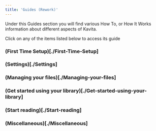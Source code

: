 ```yaml
---
title: 'Guides (Rework)'
---
```


Under this Guides section you will find various How To, or How It Works information about different aspects of Kavita.

Click on any of the items listed below to access its guide

### (First Time Setup)[./First-Time-Setup]
### (Settings)[./Settings]
### (Managing your files)[./Managing-your-files]
### (Get started using your library)[./Get-started-using-your-library]
### (Start reading)[./Start-reading]
### (Miscellaneous)[./Miscellaneous]
